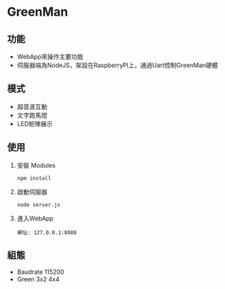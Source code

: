 # GreenMan

## 功能
- WebApp來操作主要功能
- 伺服器端為NodeJS，架設在RaspberryPI上，通過Uart控制GreenMan硬體

## 模式
- 超音波互動
- 文字跑馬燈
- LED矩陣展示

## 使用
1. 安裝 Modules
	
	```
	npm install

	```

2. 啟動伺服器

	```
	node server.js
	```

3. 進入WebApp
	
	```
	網址: 127.0.0.1:8080
	```
	
## 組態
- Baudrate 115200
- Green 3x2 4x4